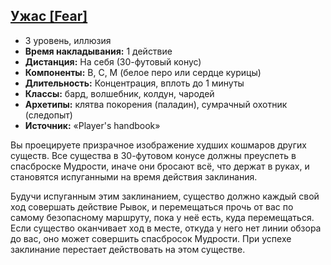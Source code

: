 ## [Ужас [Fear]](https://dnd.su/spells/109-fear/)

-   3 уровень, иллюзия
-   **Время накладывания:** 1 действие
-   **Дистанция:** На себя (30-футовый конус)
-   **Компоненты:** В, С, М (белое перо или сердце курицы)
-   **Длительность:** Концентрация, вплоть до 1 минуты
-   **Классы:** бард, волшебник, колдун, чародей
-   **Архетипы:** клятва покорения (паладин), сумрачный охотник (следопыт)
-   **Источник:** «Player's handbook»

Вы проецируете призрачное изображение худших кошмаров других существ. Все существа в 30-футовом конусе должны преуспеть в спасброске Мудрости, иначе они бросают всё, что держат в руках, и становятся испуганными на время действия заклинания.

Будучи испуганным этим заклинанием, существо должно каждый свой ход совершать действие Рывок, и перемещаться прочь от вас по самому безопасному маршруту, пока у неё есть, куда перемещаться. Если существо оканчивает ход в месте, откуда у него нет линии обзора до вас, оно может совершить спасбросок Мудрости. При успехе заклинание перестает действовать на этом существе.